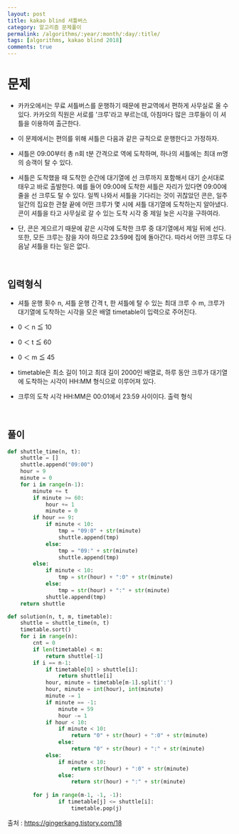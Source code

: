 ```yaml
---
layout: post
title: kakao blind 셔틀버스
category: 알고리즘 문제풀이
permalink: /algorithms/:year/:month/:day/:title/
tags: [algorithms, kakao blind 2018]
comments: true
---
```


# 문제
- 카카오에서는 무료 셔틀버스를 운행하기 때문에 판교역에서 편하게 사무실로 올 수 있다. 카카오의 직원은 서로를 '크루'라고 부르는데, 아침마다 많은 크루들이 이 셔틀을 이용하여 출근한다.
- 이 문제에서는 편의를 위해 셔틀은 다음과 같은 규칙으로 운행한다고 가정하자.
- 셔틀은 09:00부터 총 n회 t분 간격으로 역에 도착하며, 하나의 셔틀에는 최대 m명의 승객이 탈 수 있다.
- 셔틀은 도착했을 때 도착한 순간에 대기열에 선 크루까지 포함해서 대기 순서대로 태우고 바로 출발한다. 예를 들어 09:00에 도착한 셔틀은 자리가 있다면 09:00에 줄을 선 크루도 탈 수 있다.
일찍 나와서 셔틀을 기다리는 것이 귀찮았던 콘은, 일주일간의 집요한 관찰 끝에 어떤 크루가 몇 시에 셔틀 대기열에 도착하는지 알아냈다. 콘이 셔틀을 타고 사무실로 갈 수 있는 도착 시각 중 제일 늦은 시각을 구하여라.

- 단, 콘은 게으르기 때문에 같은 시각에 도착한 크루 중 대기열에서 제일 뒤에 선다. 또한, 모든 크루는 잠을 자야 하므로 23:59에 집에 돌아간다. 따라서 어떤 크루도 다음날 셔틀을 타는 일은 없다.

<br>

## 입력형식
- 셔틀 운행 횟수 n, 셔틀 운행 간격 t, 한 셔틀에 탈 수 있는 최대 크루 수 m, 크루가 대기열에 도착하는 시각을 모은 배열 timetable이 입력으로 주어진다.

-  0 ＜ n ≦ 10
-  0 ＜ t ≦ 60
-  0 ＜ m ≦ 45

- timetable은 최소 길이 1이고 최대 길이 2000인 배열로, 하루 동안 크루가 대기열에 도착하는 시각이 HH:MM 형식으로 이루어져 있다.
- 크루의 도착 시각 HH:MM은 00:01에서 23:59 사이이다.
출력 형식
<br>

## 풀이

```python
def shuttle_time(n, t):
    shuttle = []
    shuttle.append("09:00")
    hour = 9
    minute = 0
    for i in range(n-1):
        minute += t
        if minute >= 60:
            hour += 1
            minute = 0
        if hour == 9:
            if minute < 10:
                tmp = "09:0" + str(minute)
                shuttle.append(tmp)
            else:
                tmp = "09:" + str(minute)
                shuttle.append(tmp)
        else:
            if minute < 10:
                tmp = str(hour) + ":0" + str(minute)
            else:
                tmp = str(hour) + ":" + str(minute)
            shuttle.append(tmp)
    return shuttle

def solution(n, t, m, timetable):
    shuttle = shuttle_time(n, t)
    timetable.sort()
    for i in range(n):
        cnt = 0
        if len(timetable) < m:
            return shuttle[-1]
        if i == n-1:
            if timetable[0] > shuttle[i]:
                return shuttle[i]
            hour, minute = timetable[m-1].split(':')
            hour, minute = int(hour), int(minute)
            minute -= 1
            if minute == -1:
                minute = 59
                hour -= 1
            if hour < 10:
                if minute < 10:
                    return "0" + str(hour) + ":0" + str(minute)
                else:
                    return "0" + str(hour) + ":" + str(minute)
            else:
                if minute < 10:
                    return str(hour) + ":0" + str(minute)
                else:
                    return str(hour) + ":" + str(minute)
            
        for j in range(m-1, -1, -1):
                if timetable[j] <= shuttle[i]:
                    timetable.pop(j)
```
출처 : https://gingerkang.tistory.com/18